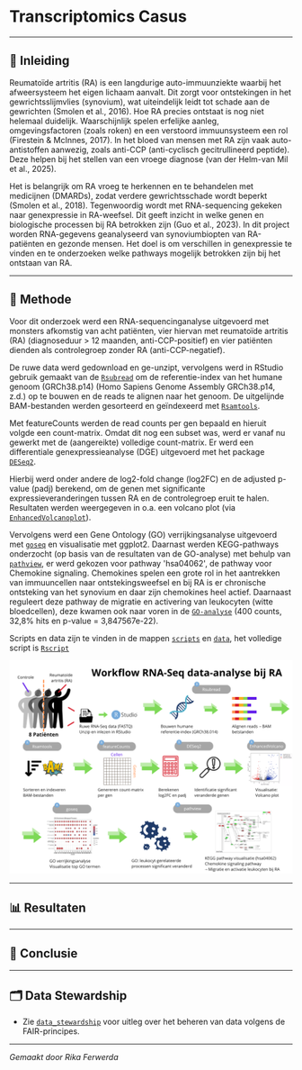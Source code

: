 # Transcriptomics Casus
____
## 🧾 Inleiding 

Reumatoïde artritis (RA) is een langdurige auto-immuunziekte waarbij het afweersysteem het eigen lichaam aanvalt. Dit zorgt voor ontstekingen in het gewrichtsslijmvlies (synovium), wat uiteindelijk leidt tot schade aan de gewrichten (Smolen et al., 2016). Hoe RA precies ontstaat is nog niet helemaal duidelijk. Waarschijnlijk spelen erfelijke aanleg, omgevingsfactoren (zoals roken) en een verstoord immuunsysteem een rol (Firestein & McInnes, 2017). In het bloed van mensen met RA zijn vaak auto-antistoffen aanwezig, zoals anti-CCP (anti-cyclisch gecitrullineerd peptide). 
Deze helpen bij het stellen van een vroege diagnose (van der Helm-van Mil et al., 2025).

Het is belangrijk om RA vroeg te herkennen en te behandelen met medicijnen (DMARDs), zodat verdere gewrichtsschade wordt beperkt (Smolen et al., 2018). Tegenwoordig wordt met RNA-sequencing gekeken naar genexpressie in RA-weefsel. Dit geeft inzicht in welke genen en biologische processen bij RA betrokken zijn (Guo et al., 2023). In dit project worden RNA-gegevens geanalyseerd van synoviumbiopten van RA-patiënten en gezonde mensen. Het doel is om verschillen in genexpressie te vinden en te onderzoeken welke pathways mogelijk betrokken zijn bij het ontstaan van RA.

___
## 🧪 Methode

Voor dit onderzoek werd een RNA-sequencinganalyse uitgevoerd met monsters afkomstig van acht patiënten, vier hiervan met reumatoïde artritis (RA) (diagnoseduur > 12 maanden, anti-CCP-positief) en vier patiënten dienden als controlegroep zonder RA (anti-CCP-negatief). 

De ruwe data werd gedownload en ge-unzipt, vervolgens werd in RStudio gebruik gemaakt van de [`Rsubread`](./scripts/Rsubread.R) om de referentie-index van het humane genoom (GRCh38.p14) (Homo Sapiens Genome Assembly GRCh38.p14, z.d.) op te bouwen en de reads te alignen naar het genoom. De uitgelijnde BAM-bestanden werden gesorteerd en geïndexeerd met [`Rsamtools`](./scripts/Rsamtools.R).

Met featureCounts werden de read counts per gen bepaald en hieruit volgde een count-matrix. Omdat dit nog een subset was, werd er vanaf nu gewerkt met de (aangereikte) volledige count-matrix. Er werd een differentiale genexpressieanalyse (DGE) uitgevoerd met het package [`DESeq2`](./scripts/deseq.R). 

Hierbij werd onder andere de log2-fold change (log2FC) en de adjusted p-value (padj) berekend, om de genen met significante expressieveranderingen tussen RA en de controlegroep eruit te halen. Resultaten werden weergegeven in o.a. een volcano plot (via [`EnhancedVolcanoplot`](./scripts/EnhancedVolcano.R)).

Vervolgens werd een Gene Ontology (GO) verrijkingsanalyse uitgevoerd met [`goseq`](./scripts/goseq.R) en visualisatie met ggplot2. Daarnast werden KEGG-pathways onderzocht (op basis van de resultaten van de GO-analyse) met behulp van [`pathview`](./scripts/pathview.R), er werd gekozen voor pathway 'hsa04062', de pathway voor Chemokine signaling. Chemokines spelen een grote rol in het aantrekken van immuuncellen naar ontstekingsweefsel en bij RA is er chronische ontsteking van het synovium en daar zijn chemokines heel actief. Daarnaast reguleert deze pathway de migratie en activering van leukocyten (witte bloedcellen), deze kwamen ook naar voren in de [`GO-analyse`](./resultaten/GO-analyse.png) (400 counts, 32,8% hits en p-value = 3,847567e-22).

Scripts en data zijn te vinden in de mappen [`scripts`](./scripts) en [`data`](./data), het volledige script is [`Rscript`](./scripts/Rscript.R)

<p align="center">
  <img src="assets/Workflow.png" alt="Workflow RNA-Seq data-analyse bij RA" width="600"/>
</p>

___
## 📊 Resultaten


___
## 🎯 Conclusie


___
## 🗂️ Data Stewardship

- Zie [`data_stewardship`](./data_stewardship) voor uitleg over het beheren van data volgens de FAIR-principes.

___

*Gemaakt door Rika Ferwerda*
